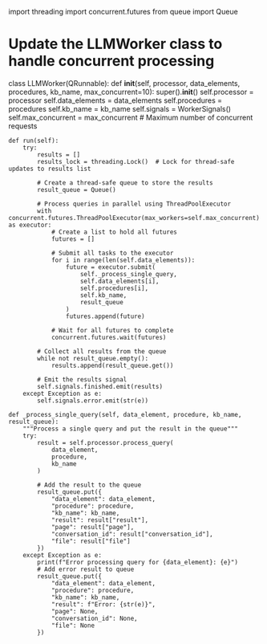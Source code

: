 import threading
import concurrent.futures
from queue import Queue

# Update the LLMWorker class to handle concurrent processing
class LLMWorker(QRunnable):
    def __init__(self, processor, data_elements, procedures, kb_name, max_concurrent=10):
        super().__init__()
        self.processor = processor
        self.data_elements = data_elements
        self.procedures = procedures
        self.kb_name = kb_name
        self.signals = WorkerSignals()
        self.max_concurrent = max_concurrent  # Maximum number of concurrent requests

    def run(self):
        try:
            results = []
            results_lock = threading.Lock()  # Lock for thread-safe updates to results list
            
            # Create a thread-safe queue to store the results
            result_queue = Queue()
            
            # Process queries in parallel using ThreadPoolExecutor
            with concurrent.futures.ThreadPoolExecutor(max_workers=self.max_concurrent) as executor:
                # Create a list to hold all futures
                futures = []
                
                # Submit all tasks to the executor
                for i in range(len(self.data_elements)):
                    future = executor.submit(
                        self._process_single_query,
                        self.data_elements[i],
                        self.procedures[i],
                        self.kb_name,
                        result_queue
                    )
                    futures.append(future)
                
                # Wait for all futures to complete
                concurrent.futures.wait(futures)
            
            # Collect all results from the queue
            while not result_queue.empty():
                results.append(result_queue.get())
            
            # Emit the results signal
            self.signals.finished.emit(results)
        except Exception as e:
            self.signals.error.emit(str(e))
    
    def _process_single_query(self, data_element, procedure, kb_name, result_queue):
        """Process a single query and put the result in the queue"""
        try:
            result = self.processor.process_query(
                data_element,
                procedure,
                kb_name
            )
            
            # Add the result to the queue
            result_queue.put({
                "data_element": data_element,
                "procedure": procedure,
                "kb_name": kb_name,
                "result": result["result"],
                "page": result["page"],
                "conversation_id": result["conversation_id"],
                "file": result["file"]
            })
        except Exception as e:
            print(f"Error processing query for {data_element}: {e}")
            # Add error result to queue
            result_queue.put({
                "data_element": data_element,
                "procedure": procedure,
                "kb_name": kb_name,
                "result": f"Error: {str(e)}",
                "page": None,
                "conversation_id": None,
                "file": None
            })
